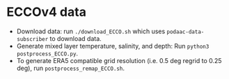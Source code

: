 

# ECCOv4 data

- Download data: run `./download_ECCO.sh` which uses `podaac-data-subscriber` to download data.
- Generate mixed layer temperature, salinity, and depth: Run `python3 postprocess_ECCO.py`.
- To generate ERA5 compatible grid resolution (i.e. 0.5 deg regrid to 0.25 deg), run `postprocess_remap_ECCO.sh`.
